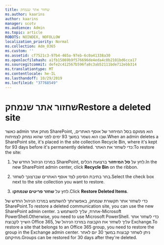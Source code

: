 ```yaml
---
title: שחזור אתר שנמחק
ms.author: kaarins
author: kaarins
manager: scotv
ms.audience: Admin
ms.topic: article
ROBOTS: NOINDEX, NOFOLLOW
localization_priority: Normal
ms.collection: Adm_O365
ms.custom: ''
ms.assetid: cf7521c3-97b4-465a-97eb-6c0a41338a30
ms.openlocfilehash: a1fb15869b9f576696de4eda4c0b2101bd6cca17
ms.sourcegitcommit: defe2c412567b596fa8c3ab52111bde712ebb314
ms.translationtype: MT
ms.contentlocale: he-IL
ms.lasthandoff: 10/29/2019
ms.locfileid: "37768549"
---
```

# <a name="restore-a-deleted-site"></a><span data-ttu-id="d6b9b-102">שחזור אתר שנמחק</span><span class="sxs-lookup"><span data-stu-id="d6b9b-102">Restore a deleted site</span></span>

<span data-ttu-id="d6b9b-103">כאשר admin מוחק אתר SharePoint, הוא ממוקם בסל המיחזור של אוסף האתרים, שבו הוא נשמר במשך 93 ימים לפני שהוא נמחק לצמיתות.</span><span class="sxs-lookup"><span data-stu-id="d6b9b-103">When an admin deletes a SharePoint site, it's placed in the site collection Recycle Bin, where it's kept for 93 days before it's permanently deleted.</span></span> <span data-ttu-id="d6b9b-104">כדי לשחזר את האתר:</span><span class="sxs-lookup"><span data-stu-id="d6b9b-104">To restore the site:</span></span>
  
1. <span data-ttu-id="d6b9b-105">במרכז הניהול החדש של SharePoint, לחץ על **סל המיחזור** ברצועת הכלים.</span><span class="sxs-lookup"><span data-stu-id="d6b9b-105">In the new SharePoint admin center, click **Recycle Bin** on the ribbon.</span></span> 
    
2. <span data-ttu-id="d6b9b-106">בחר בתיבת הסימון לצד אוסף האתרים שברצונך לשחזר.</span><span class="sxs-lookup"><span data-stu-id="d6b9b-106">Select the check box next to the site collection you want to restore.</span></span>
    
3. <span data-ttu-id="d6b9b-107">לחץ על **שחזר פריטים שנמחקו**.</span><span class="sxs-lookup"><span data-stu-id="d6b9b-107">Click **Restore Deleted Items**.</span></span>
    
<span data-ttu-id="d6b9b-108">כדי לשחזר אתר תקשורת שנמחק, באפשרותך להשתמש במרכז הניהול החדש של SharePoint.</span><span class="sxs-lookup"><span data-stu-id="d6b9b-108">To restore a deleted communication site, you can use the new SharePoint admin center.</span></span> <span data-ttu-id="d6b9b-109">אחרת, עליך להשתמש ב-Microsoft PowerShell.</span><span class="sxs-lookup"><span data-stu-id="d6b9b-109">Otherwise, you need to use Microsoft PowerShell.</span></span> <span data-ttu-id="d6b9b-110">כדי לשחזר אתר השייך לקבוצת Office 365, עליך לשחזר את הקבוצה במרכז הניהול של Exchange.</span><span class="sxs-lookup"><span data-stu-id="d6b9b-110">To restore a site that belongs to an Office 365 group, you need to restore the group in the Exchange admin center.</span></span> <span data-ttu-id="d6b9b-111">ניתן לשחזר קבוצות במשך 30 יום לאחר מחיקתם.</span><span class="sxs-lookup"><span data-stu-id="d6b9b-111">Groups can be restored for 30 days after they're deleted.</span></span>
  

